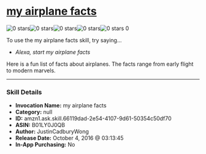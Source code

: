 # [my airplane facts](http://alexa.amazon.com/#skills/amzn1.ask.skill.66119dad-2e54-4107-9d61-50354c50df70)
![0 stars](../../images/ic_star_border_black_18dp_1x.png)![0 stars](../../images/ic_star_border_black_18dp_1x.png)![0 stars](../../images/ic_star_border_black_18dp_1x.png)![0 stars](../../images/ic_star_border_black_18dp_1x.png)![0 stars](../../images/ic_star_border_black_18dp_1x.png) 0

To use the my airplane facts skill, try saying...

* *Alexa, start my airplane facts*

Here is a fun list of facts about airplanes.  The facts range from early flight to modern marvels.

***

### Skill Details

* **Invocation Name:** my airplane facts
* **Category:** null
* **ID:** amzn1.ask.skill.66119dad-2e54-4107-9d61-50354c50df70
* **ASIN:** B01LY0J0QB
* **Author:** JustinCadburyWong
* **Release Date:** October 4, 2016 @ 03:13:45
* **In-App Purchasing:** No
